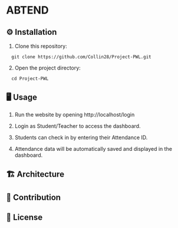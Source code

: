 # ABTEND


## ⚙️ Installation
1. Clone this repository:
```http
  git clone https://github.com/Collin28/Project-PWL.git
```
2. Open the project directory:
```http
  cd Project-PWL
```


## 🖥️ Usage
1. Run the website by opening http://localhost/login

2. Login as Student/Teacher to access the dashboard.

3. Students can check in by entering their Attendance ID.

4. Attendance data will be automatically saved and displayed in the dashboard.


## 🏗️ Architecture



## 🤝 Contribution



## 📜 License
